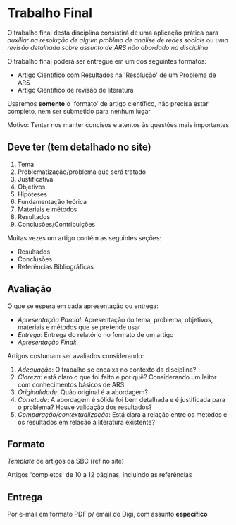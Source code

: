# Trabalho Final

O trabalho final desta disciplina consistirá de uma aplicação prática para
*auxiliar na resolução de algum problma de análise de redes sociais* ou 
*uma revisão detalhada sobre assunto de ARS não abordado na disciplina*

O trabalho final poderá ser entregue em um dos seguintes formatos:

* Artigo Científico com Resultados na 'Resolução' de um Problema de ARS
* Artigo Científico de revisão de literatura

Usaremos **somente** o 'formato' de artigo científico, não precisa estar
completo, nem ser submetido para nenhum lugar

Motivo: Tentar nos manter concisos e atentos às questões mais importantes

## Deve ter (tem detalhado no site)

1. Tema
2. Problematização/problema que será tratado
3. Justificativa
4. Objetivos
5. Hipóteses
6. Fundamentação teórica
7. Materiais e métodos
8. Resultados
9. Conclusões/Contribuições

Muitas vezes um artigo contém as seguintes seções:

- Resultados
- Conclusões
- Referências Bibliográficas

## Avaliação

O que se espera em cada apresentação ou entrega:

* *Apresentação Parcial*: Apresentação do tema, problema, objetivos,
materiais e métodos que se pretende usar
* *Entrega*: Entrega do relatório no formato de um artigo
* *Apresentação Final*: 

Artigos costumam ser avaliados considerando:

1. *Adequação*: O trabalho se encaixa no contexto da disciplina?
2. *Clareza*: está claro o que foi feito e por quê? Considerando um leitor com conhecimentos básicos de ARS
3. *Originalidade*: Quão original é a abordagem?
4. *Corretude*: A abordagem é sólida foi bem detalhada e é justificada para o problema?
Houve validação dos resultados?
5. *Comparação/contextualização*: Está clara a relação entre os métodos e os resultados
em relação à literatura existente?

## Formato

*Template* de artigos da SBC (ref no site)

Artigos 'completos' de 10 a 12 páginas, incluindo as referências

## Entrega

Por e-mail em formato PDF p/ email do Digi, com assunto **específico**
